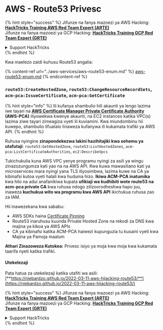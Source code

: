 # AWS - Route53 Privesc

{% hint style="success" %}
Jifunze na fanya mazoezi ya AWS Hacking:<img src="../../../.gitbook/assets/image (1) (1) (1) (1).png" alt="" data-size="line">[**HackTricks Training AWS Red Team Expert (ARTE)**](https://training.hacktricks.xyz/courses/arte)<img src="../../../.gitbook/assets/image (1) (1) (1) (1).png" alt="" data-size="line">\
Jifunze na fanya mazoezi ya GCP Hacking: <img src="../../../.gitbook/assets/image (2) (1).png" alt="" data-size="line">[**HackTricks Training GCP Red Team Expert (GRTE)**<img src="../../../.gitbook/assets/image (2) (1).png" alt="" data-size="line">](https://training.hacktricks.xyz/courses/grte)

<details>

<summary>Support HackTricks</summary>

* Angalia [**mpango wa usajili**](https://github.com/sponsors/carlospolop)!
* **Jiunge na** 💬 [**kikundi cha Discord**](https://discord.gg/hRep4RUj7f) au [**kikundi cha telegram**](https://t.me/peass) au **fuata** sisi kwenye **Twitter** 🐦 [**@hacktricks\_live**](https://twitter.com/hacktricks_live)**.**
* **Shiriki mbinu za hacking kwa kuwasilisha PRs kwa** [**HackTricks**](https://github.com/carlospolop/hacktricks) na [**HackTricks Cloud**](https://github.com/carlospolop/hacktricks-cloud) repos za github.

</details>
{% endhint %}

Kwa maelezo zaidi kuhusu Route53 angalia:

{% content-ref url="../aws-services/aws-route53-enum.md" %}
[aws-route53-enum.md](../aws-services/aws-route53-enum.md)
{% endcontent-ref %}

### `route53:CreateHostedZone`, `route53:ChangeResourceRecordSets`, `acm-pca:IssueCertificate`, `acm-pca:GetCertificate`

{% hint style="info" %}
Ili kufanya shambulio hili akaunti ya lengo lazima iwe tayari na [**AWS Certificate Manager Private Certificate Authority**](https://aws.amazon.com/certificate-manager/private-certificate-authority/) **(AWS-PCA)** iliyowekwa kwenye akaunti, na EC2 instances katika VPC(s) lazima ziwe tayari zimeagiza vyeti ili kuviamini. Kwa miundombinu hii kuwepo, shambulio lifuatalo linaweza kufanywa ili kukamata trafiki ya AWS API.
{% endhint %}

Ruhusa nyingine **zinapendekezwa lakini hazihitajiki kwa sehemu ya utafutaji**: `route53:GetHostedZone`, `route53:ListHostedZones`, `acm-pca:ListCertificateAuthorities`, `ec2:DescribeVpcs`

Tukichukulia kuna AWS VPC yenye programu nyingi za asili ya wingu zinazozungumza kati yao na na AWS API. Kwa kuwa mawasiliano kati ya microservices mara nyingi yana TLS iliyosimbwa, lazima kuwe na CA ya kibinafsi kutoa vyeti halali kwa huduma hizo. **Ikiwa ACM-PCA inatumika** kwa hilo na adui anafanikiwa kupata **ufikiaji wa kudhibiti wote route53 na acm-pca private CA** kwa ruhusa ndogo zilizoorodheshwa hapo juu, inaweza **kuchukua wito wa programu kwa AWS API** ikichukua ruhusa zao za IAM.

Hii inawezekana kwa sababu:

* AWS SDKs haina [Certificate Pinning](https://www.digicert.com/blog/certificate-pinning-what-is-certificate-pinning)
* Route53 inaruhusu kuunda Private Hosted Zone na rekodi za DNS kwa majina ya kikoa ya AWS APIs
* CA ya kibinafsi katika ACM-PCA haiwezi kupunguzia tu kusaini vyeti kwa Majina ya Pamoja maalum

**Athari Zinazoweza Kutokea:** Privesc isiyo ya moja kwa moja kwa kukamata taarifa nyeti katika trafiki.

#### Utekelezaji <a href="#discovery" id="discovery"></a>

Pata hatua za utekelezaji katika utafiti wa asili: [**https://niebardzo.github.io/2022-03-11-aws-hijacking-route53/**](https://niebardzo.github.io/2022-03-11-aws-hijacking-route53/)

{% hint style="success" %}
Jifunze na fanya mazoezi ya AWS Hacking:<img src="../../../.gitbook/assets/image (1) (1) (1) (1).png" alt="" data-size="line">[**HackTricks Training AWS Red Team Expert (ARTE)**](https://training.hacktricks.xyz/courses/arte)<img src="../../../.gitbook/assets/image (1) (1) (1) (1).png" alt="" data-size="line">\
Jifunze na fanya mazoezi ya GCP Hacking: <img src="../../../.gitbook/assets/image (2) (1).png" alt="" data-size="line">[**HackTricks Training GCP Red Team Expert (GRTE)**<img src="../../../.gitbook/assets/image (2) (1).png" alt="" data-size="line">](https://training.hacktricks.xyz/courses/grte)

<details>

<summary>Support HackTricks</summary>

* Angalia [**mpango wa usajili**](https://github.com/sponsors/carlospolop)!
* **Jiunge na** 💬 [**kikundi cha Discord**](https://discord.gg/hRep4RUj7f) au [**kikundi cha telegram**](https://t.me/peass) au **fuata** sisi kwenye **Twitter** 🐦 [**@hacktricks\_live**](https://twitter.com/hacktricks_live)**.**
* **Shiriki mbinu za hacking kwa kuwasilisha PRs kwa** [**HackTricks**](https://github.com/carlospolop/hacktricks) na [**HackTricks Cloud**](https://github.com/carlospolop/hacktricks-cloud) repos za github.

</details>
{% endhint %}
